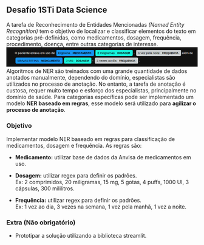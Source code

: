 ## Desafio 1STi Data Science   

A tarefa de Reconhecimento de Entidades Mencionadas *(Named Entity Recognition)* tem o objetivo de localizar e classificar elementos do texto em categorias pré-definidas, como medicamentos, dosagem, frequência, procedimento, doença, entre outras categorias de interesse.
![NER](ner.png)  
Algoritmos de NER são treinados com uma grande quantidade de dados anotados manualmente, dependendo do domínio, especialistas são utilizados no processo de anotação. No entanto, a tarefa de anotação é custosa, requer muito tempo e esforço dos especialistas, principalmente no domínio de saúde. Para categorias específicas pode ser implementado um modelo **NER baseado em regras**, esse modelo será utilizado para **agilizar o processo de anotação**.

### Objetivo 
Implementar modelo NER baseado em regras para classificação de medicamentos, dosagem e frequência. As regras são:

* **Medicamento:** utilizar base de dados da Anvisa de medicamentos em uso.
* **Dosagem:** utilizar regex para definir os padrões.  
    Ex: 2 comprimidos, 20 miligramas, 15 mg, 5 gotas, 4 puffs, 1000 UI, 3 cápsulas, 300 mililitros.
    
* **Frequência:** utilizar regex para definir os padrões.  
    Ex: 1 vez ao dia, 3 vezes na semana, 1 vez pela manhã, 1 vez a noite.  
    
### Extra (Não obrigatório)  
* Prototipar a solução utilizando a biblioteca streamlit.
